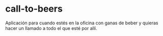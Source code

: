 # call-to-beers
Aplicación para cuando estés en la oficina con ganas de beber y quieras hacer un llamado a todo el que esté por allí.
